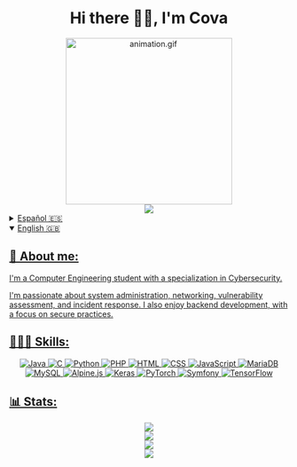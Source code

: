 <h1 align="center">Hi there 👋🏻, I'm Cova</h1>
<div align="center"><img src="me.gif" width="300" alt="animation.gif"><br>
<a href="https://www.linkedin.com/in/covadonga-viejo-jimenez/">
<img src="https://custom-icon-badges.demolab.com/badge/LinkedIn-0A66C2?logo=linkedin-white&logoColor=fff&style=for-the-badge">
</div>

<details>
    <summary>Español 🇪🇸</summary>

## 🌟 Sobre mí:
Soy estudiante de Ingeniería Informática con mención en Ciberseguridad.

Me apasiona la administración de sistemas, redes, análisis de vulnerabilidades y la gestión de incidentes. También me interesa el desarrollo backend, siempre aplicando buenas prácticas de seguridad.

## 👩🏻‍💻 Habilidades:
<div align="center">

![Java](https://img.shields.io/badge/java-%23ED8B00.svg?style=for-the-badge&logo=openjdk&logoColor=white) ![C](https://img.shields.io/badge/c-%2300599C.svg?style=for-the-badge&logo=c&logoColor=white) ![Python](https://img.shields.io/badge/Python-3776AB?logo=python&logoColor=fff&style=for-the-badge) ![PHP](https://img.shields.io/badge/php-%23777BB4.svg?&logo=php&logoColor=white&style=for-the-badge)  ![HTML](https://img.shields.io/badge/html5-%23E34F26.svg?style=for-the-badge&logo=html5&logoColor=white) ![CSS](https://img.shields.io/badge/CSS-639?logo=css&logoColor=fff&style=for-the-badge) ![JavaScript](https://img.shields.io/badge/JavaScript-F7DF1E?logo=javascript&logoColor=000&style=for-the-badge) ![MariaDB](https://img.shields.io/badge/MariaDB-003545?style=for-the-badge&logo=mariadb&logoColor=white) ![MySQL](https://img.shields.io/badge/mysql-%2300f.svg?style=for-the-badge&logo=mysql&logoColor=white) ![Alpine.js](https://img.shields.io/badge/Alpine.js-8BC0D0?logo=alpinedotjs&logoColor=fff&style=for-the-badge) ![Keras](https://img.shields.io/badge/Keras-D00000?logo=keras&logoColor=fff&style=for-the-badge) ![PyTorch](https://img.shields.io/badge/PyTorch-ee4c2c?logo=pytorch&logoColor=white&style=for-the-badge) ![Symfony](https://img.shields.io/badge/Symfony-black?logo=symfony&style=for-the-badge) ![TensorFlow](https://img.shields.io/badge/TensorFlow-ff8f00?logo=tensorflow&logoColor=white&style=for-the-badge)

</div>

## 📊 Estadísticas:
<div align="center">
    <img src="https://komarev.com/ghpvc/?username=DanceToTheRadio&style=for-the-badge&label=Contador+de+visitas&color=d79921"><br>
    <img src="https://github-readme-stats-gules-zeta-dmf6gu55w3.vercel.app/api?username=DanceToTheRadio&theme=gruvbox&hide_border=false&include_all_commits=true&count_private=true&hide=issues,contribs&hide_rank=true&show_icons=true&locale=es"><br>
    <img src="https://github-readme-streak-stats.herokuapp.com/?user=DanceToTheRadio&theme=gruvbox&hide_border=false&include_all_commits=true&count_private=true&hide_border=false&locale=es"><br>
    <img src="https://github-readme-stats-gules-zeta-dmf6gu55w3.vercel.app/api/top-langs/?username=DanceToTheRadio&theme=gruvbox&hide_border=false&include_all_commits=true&count_private=true&layout=compact&locale=es">
    <br>
</div>
</details>

<details open>
    <summary>English 🇬🇧</summary>

## 🌟 About me:
I'm a Computer Engineering student with a specialization in Cybersecurity.

I'm passionate about system administration, networking, vulnerability assessment, and incident response. I also enjoy backend development, with a focus on secure practices.

## 👩🏻‍💻 Skills:
<div align="center">

![Java](https://img.shields.io/badge/java-%23ED8B00.svg?style=for-the-badge&logo=openjdk&logoColor=white) ![C](https://img.shields.io/badge/c-%2300599C.svg?style=for-the-badge&logo=c&logoColor=white) ![Python](https://img.shields.io/badge/Python-3776AB?logo=python&logoColor=fff&style=for-the-badge) ![PHP](https://img.shields.io/badge/php-%23777BB4.svg?&logo=php&logoColor=white&style=for-the-badge)  ![HTML](https://img.shields.io/badge/html5-%23E34F26.svg?style=for-the-badge&logo=html5&logoColor=white) ![CSS](https://img.shields.io/badge/CSS-639?logo=css&logoColor=fff&style=for-the-badge) ![JavaScript](https://img.shields.io/badge/JavaScript-F7DF1E?logo=javascript&logoColor=000&style=for-the-badge) ![MariaDB](https://img.shields.io/badge/MariaDB-003545?style=for-the-badge&logo=mariadb&logoColor=white) ![MySQL](https://img.shields.io/badge/mysql-%2300f.svg?style=for-the-badge&logo=mysql&logoColor=white) ![Alpine.js](https://img.shields.io/badge/Alpine.js-8BC0D0?logo=alpinedotjs&logoColor=fff&style=for-the-badge) ![Keras](https://img.shields.io/badge/Keras-D00000?logo=keras&logoColor=fff&style=for-the-badge) ![PyTorch](https://img.shields.io/badge/PyTorch-ee4c2c?logo=pytorch&logoColor=white&style=for-the-badge) ![Symfony](https://img.shields.io/badge/Symfony-black?logo=symfony&style=for-the-badge) ![TensorFlow](https://img.shields.io/badge/TensorFlow-ff8f00?logo=tensorflow&logoColor=white&style=for-the-badge)

</div>

## 📊 Stats:
<div align="center">
    <img src="https://komarev.com/ghpvc/?username=DanceToTheRadio&style=for-the-badge&label=Visitor+count&color=d79921"><br>
    <img src="https://github-readme-stats-gules-zeta-dmf6gu55w3.vercel.app/api?username=DanceToTheRadio&theme=gruvbox&hide_border=false&include_all_commits=true&count_private=true&hide=issues,contribs&hide_rank=true&show_icons=true"><br>
    <img src="https://github-readme-streak-stats.herokuapp.com/?user=DanceToTheRadio&theme=gruvbox&hide_border=false&include_all_commits=true&count_private=true&hide_border=false"><br>
    <img src="https://github-readme-stats-gules-zeta-dmf6gu55w3.vercel.app/api/top-langs/?username=DanceToTheRadio&theme=gruvbox&hide_border=false&include_all_commits=true&count_private=true&layout=compact">
    <br>
</div>
</details>
